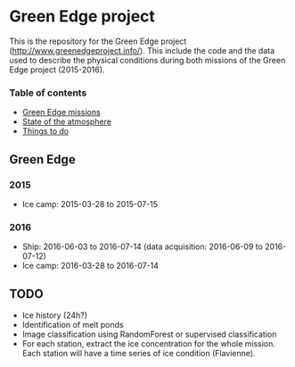# Green Edge project

This is the repository for the Green Edge project (http://www.greenedgeproject.info/). This include the code and the data used to describe the physical conditions during both missions of the Green Edge project (2015-2016).

### Table of contents

- [Green Edge missions](#green-edge)
- [State of the atmosphere](reports/state_of_atmosphere.md)
- [Things to do](#todo)

## Green Edge

### 2015

- Ice camp: 2015-03-28 to 2015-07-15

### 2016

- Ship: 2016-06-03 to 2016-07-14 (data acquisition: 2016-06-09 to 2016-07-12)
- Ice camp: 2016-03-28 to 2016-07-14

## TODO

- Ice history (24h?)
- Identification of melt ponds
- Image classification using RandomForest or supervised classification
- For each station, extract the ice concentration for the whole mission. Each station will have a time series of ice condition (Flavienne).
